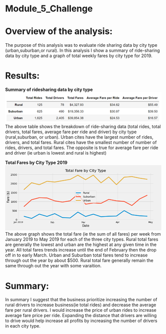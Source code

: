 # Module_5_Challenge
# Overview of the analysis:
The purpose of this analysis was to evaluate ride sharing data by city type (urban,suburban,or rural). In this analysis I show a summary of ride-sharing data by city type and a graph of total weekly fares by city type for 2019. 

# Results:
**Summary of ridesharing data by city type**
![table](https://github.com/nsmeltz/Module_5_Challenge/blob/a97e166c9ba02bf4372efb9e79960339efb132d3/Analysis/Pyber_summary.png)                            
The above table shows the breakdown of ride-sharing data (total rides, total drivers, total fares, average fare per ride and driver) by city type (rural,suburban, or urban). Urban cites have the largest number of rides, drivers, and total fares. Rural cites have the smallest number of number of rides, drivers, and total fares. The opposite is true for average fare per ride and driver (ie urban is lowest and rural is highest)

**Total Fares by City Type 2019**
![graph](https://github.com/nsmeltz/Module_5_Challenge/blob/1eaa34f975d2ac7671278b0385ddae4a7d628460/Analysis/PyBer_fare_summary.png)                     
The above graph shows the total fare (ie the sum of all fares) per week from January 2019 to May 2019 for each of the three city types. Rural total fares are generally the lowest and urban are the highest at any given time in the year. All total fares trends increase until the end of February then the drop off in to early March. Urban and Suburban total fares tend to increase through out the year by about $500. Rural total fare generally remain the same through out the year with some varaition.  

# Summary:
In summary I suggest that the business prioritize increasing the number of rural drivers to increase business(ie total rides) and decrease the average fare per rural drivers. I would increase the price of urban rides to increase average fare price per ride. Expanding the distance that drivers are willing to drive would help increase all profits by increasing the number of drivers in each city type. 
